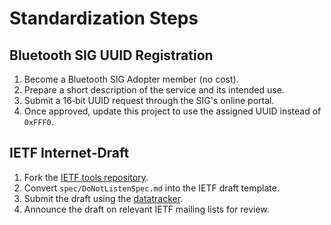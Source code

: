 # Standardization Steps

## Bluetooth SIG UUID Registration

1. Become a Bluetooth SIG Adopter member (no cost).
2. Prepare a short description of the service and its intended use.
3. Submit a 16‑bit UUID request through the SIG's online portal.
4. Once approved, update this project to use the assigned UUID instead of `0xFFF0`.

## IETF Internet‑Draft

1. Fork the [IETF tools repository](https://github.com/ietf-tools/templates).
2. Convert `spec/DoNotListenSpec.md` into the IETF draft template.
3. Submit the draft using the [datatracker](https://datatracker.ietf.org/submit/).
4. Announce the draft on relevant IETF mailing lists for review.
